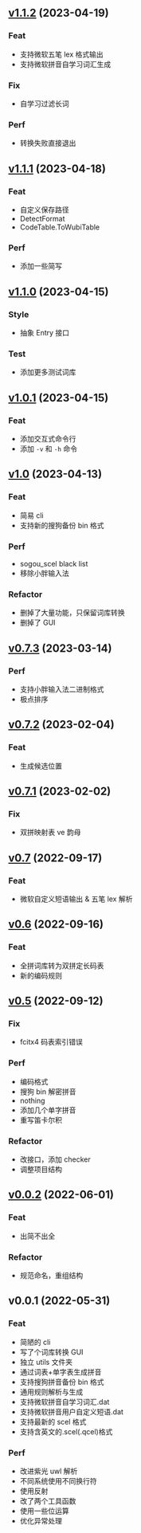 <a name="v1.1.2"></a>

## [v1.1.2](https://github.com/flowerime/rose/compare/v1.1.1...v1.1.2) (2023-04-19)

### Feat

- 支持微软五笔 lex 格式输出
- 支持微软拼音自学习词汇生成

### Fix

- 自学习过滤长词

### Perf

- 转换失败直接退出

<a name="v1.1.1"></a>

## [v1.1.1](https://github.com/flowerime/rose/compare/v1.1.0...v1.1.1) (2023-04-18)

### Feat

- 自定义保存路径
- DetectFormat
- CodeTable.ToWubiTable

### Perf

- 添加一些简写

<a name="v1.1.0"></a>

## [v1.1.0](https://github.com/flowerime/rose/compare/v1.0.1...v1.1.0) (2023-04-15)

### Style

- 抽象 Entry 接口

### Test

- 添加更多测试词库

<a name="v1.0.1"></a>

## [v1.0.1](https://github.com/flowerime/rose/compare/v1.0...v1.0.1) (2023-04-15)

### Feat

- 添加交互式命令行
- 添加 `-v` 和 `-h` 命令

<a name="v1.0"></a>

## [v1.0](https://github.com/flowerime/rose/compare/v0.7.3...v1.0) (2023-04-13)

### Feat

- 简易 cli
- 支持新的搜狗备份 bin 格式

### Perf

- sogou_scel black list
- 移除小胖输入法

### Refactor

- 删掉了大量功能，只保留词库转换
- 删掉了 GUI

<a name="v0.7.3"></a>

## [v0.7.3](https://github.com/flowerime/rose/compare/v0.7.2...v0.7.3) (2023-03-14)

### Perf

- 支持小胖输入法二进制格式
- 极点排序

<a name="v0.7.2"></a>

## [v0.7.2](https://github.com/flowerime/rose/compare/v0.7.1...v0.7.2) (2023-02-04)

### Feat

- 生成候选位置

<a name="v0.7.1"></a>

## [v0.7.1](https://github.com/flowerime/rose/compare/v0.7...v0.7.1) (2023-02-02)

### Fix

- 双拼映射表 ve 韵母

<a name="v0.7"></a>

## [v0.7](https://github.com/flowerime/rose/compare/v0.6...v0.7) (2022-09-17)

### Feat

- 微软自定义短语输出 & 五笔 lex 解析

<a name="v0.6"></a>

## [v0.6](https://github.com/flowerime/rose/compare/v0.5...v0.6) (2022-09-16)

### Feat

- 全拼词库转为双拼定长码表
- 新的编码规则

<a name="v0.5"></a>

## [v0.5](https://github.com/flowerime/rose/compare/v0.0.2...v0.5) (2022-09-12)

### Fix

- fcitx4 码表索引错误

### Perf

- 编码格式
- 搜狗 bin 解密拼音
- nothing
- 添加几个单字拼音
- 重写笛卡尔积

### Refactor

- 改接口，添加 checker
- 调整项目结构

<a name="v0.0.2"></a>

## [v0.0.2](https://github.com/flowerime/rose/compare/v0.0.1...v0.0.2) (2022-06-01)

### Feat

- 出简不出全

### Refactor

- 规范命名，重组结构

<a name="v0.0.1"></a>

## v0.0.1 (2022-05-31)

### Feat

- 简陋的 cli
- 写了个词库转换 GUI
- 独立 utils 文件夹
- 通过词表+单字表生成拼音
- 支持搜狗拼音备份 bin 格式
- 通用规则解析与生成
- 支持微软拼音自学习词汇.dat
- 支持微软拼音用户自定义短语.dat
- 支持最新的 scel 格式
- 支持含英文的.scel(.qcel)格式

### Perf

- 改进紫光 uwl 解析
- 不同系统使用不同换行符
- 使用反射
- 改了两个工具函数
- 使用一些位运算
- 优化异常处理
